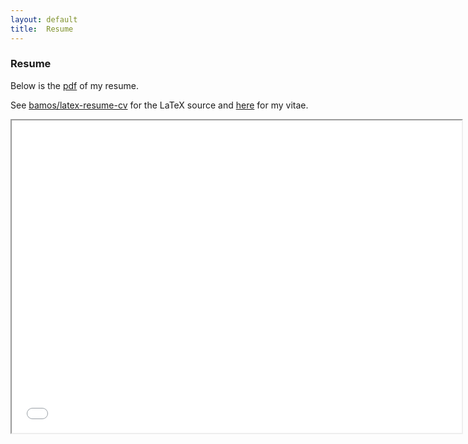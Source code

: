 ```yaml
---
layout: default
title:  Resume
---
```


### Resume

Below is the [pdf](../data/resume.pdf) of my resume.

See [bamos/latex-resume-cv](https://github.com/bamos/latex-resume-cv)
for the LaTeX source and [here](../cv/) for my vitae.

<iframe src='../data/resume.pdf' width="720px" height="500px">
  <p>Sorry, your browser doesn't have a PDF plugin.
  Please use the link above to download my resume.</p>
</iframe>
